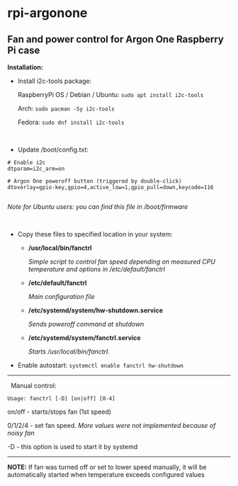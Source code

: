 # rpi-argonone
Fan and power control for Argon One Raspberry Pi case
---

**Installation:**



- Install i2c-tools package:
	
     RaspberryPi OS / Debian / Ubuntu:	`sudo apt install i2c-tools`
    
     Arch:               `sudo pacman -Sy i2c-tools`
    
     Fedora:	`sudo dnf install i2c-tools`
	
    
  &nbsp;




- Update /boot/config.txt:

 
 ```
# Enable i2c
dtparam=i2c_arm=on

# Argon One poweroff button (triggered by double-click)   
dtoverlay=gpio-key,gpio=4,active_low=1,gpio_pull=down,keycode=116
        
 ```
  _Note for Ubuntu users: you can find this file in /boot/firmware_
  
  &nbsp;

 
 - Copy these files to specified location in your system:

   - **/usr/local/bin/fanctrl**
   
	    _Simple script to control fan speed depending on measured CPU temperature and options in /etc/default/fanctrl_
        
        

   - **/etc/default/fanctrl**

	    _Main configuration file_
        
        

   - **/etc/systemd/system/hw-shutdown.service**

	    _Sends poweroff command at shutdown_
        


   - **/etc/systemd/system/fanctrl.service**

	    _Starts /usr/local/bin/fanctrl._
	    
- Enable autostart:
     `systemctl enable fanctrl hw-shutdown`


___
    

  &nbsp;
Manual control:
```$ fanctrl  
Usage: fanctrl [-D] [on|off] [0-4]
```
on/off - starts/stops fan (1st speed)

0/1/2/4 - set fan speed. _More values were not implemented because of noisy fan_

-D - this option is used to start it by systemd

-----
**NOTE:**
If fan was turned off or set to lower speed manually, it will be automatically started when temperature exceeds configured values
